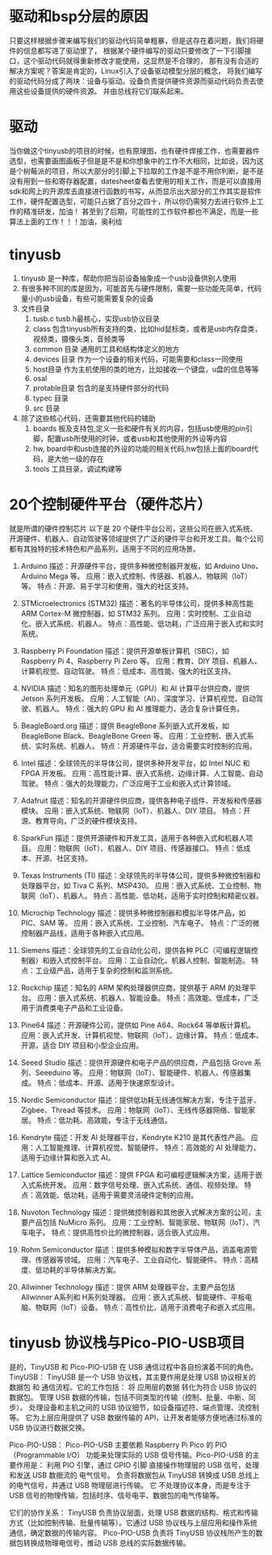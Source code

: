 # 驱动和bsp分层的原因
只要这样根据步骤来编写我们的驱动代码简单粗暴，但是这存在着问题，我们将硬件的信息都写进了驱动里了， 根据某个硬件编写的驱动只要修改了一下引脚接口，这个驱动代码就得重新修改才能使用，这显然是不合理的， 那有没有合适的解决方案呢？答案是肯定的，Linux引入了设备驱动模型分层的概念， 将我们编写的驱动代码分成了两块：设备与驱动。设备负责提供硬件资源而驱动代码负责去使用这些设备提供的硬件资源。 并由总线将它们联系起来。
# 驱动
当你做这个tinyusb的项目的时候，也有原理图，也有硬件焊接工作，也需要器件选型，也需要画图画板子但是是不是和你想象中的工作不大相同，比如说，因为这是个树莓派的项目，所以大部分的引脚上下拉取的工作是不是不用你判断，是不是没有用到一些和寄存器配置，datesheet查看去使用的相关工作，而是可以直接用sdk和网上的开源库去直接进行函数的书写，从而显示出大部分的工作其实是软件工作，硬件配置选型，可能只占据了百分之四十，所以你仍需努力去进行软件上工作的精准研发，加油！
甚至到了后期，可能性的工作软件都也不满足，而是一些算法上面的工作！！！加油，奥利给
# tinyusb
1. tinyusb 是一种库，帮助你把当前设备抽象成一个usb设备供别人使用
2. 有很多种不同的库是因为，可能首先与硬件限制，需要一些功能先简单，代码量小的usb设备，有些可能需要复杂的设备
3. 文件目录
    1. tusb.c tusb.h最核心，实现usb协议目录 
    2. class
       包含tinyusb所有支持的类，比如hid鼠标类，或者是usb内存盘类，视频类，摄像头类，音频类等
    3. common 目录  通用的工具和结构体定义的地方
    4. devices 目录 作为一个设备的相关代码，可能需要和class一同使用
    5. host目录 作为主机使用的类的地方，比如接收一个键盘，u盘的信息等等
    6. osal
    7. protable目录 包含的是支持硬件部分的代码
    8. typec 目录
    9. src 目录 
4. 除了这些核心代码，还需要其他代码的辅助
    1. boards
       板及支持包,定义一些和硬件有关的内容，包括usb使用的pin引脚，配置usb所使用的时钟，或者usb和其他使用的外设等内容
    2. hw,
       board中和usb连接的外设的功能的相关代码,hw包括上面的board代码，是大他一级的存在
    3. tools 工具目录，调试构建等


# 20个控制硬件平台（硬件芯片）
就是所谓的硬件控制芯片
以下是 20 个硬件平台公司，这些公司在嵌入式系统、开源硬件、机器人、自动驾驶等领域提供了广泛的硬件平台和开发工具。每个公司都有其独特的技术特色和产品系列，适用于不同的应用场景。
1. Arduino
    描述：开源硬件平台，提供多种微控制器开发板，如 Arduino Uno、Arduino Mega 等。
    应用：嵌入式控制、传感器、机器人、物联网（IoT）等。
    特点：开源、易于学习和使用，强大的社区支持。

2. STMicroelectronics (STM32)
    描述：著名的半导体公司，提供多种高性能 ARM Cortex-M 微控制器，如 STM32 系列。
    应用：实时控制、工业自动化、嵌入式系统、机器人。
    特点：高性能、低功耗，广泛应用于嵌入式和实时系统。

3. Raspberry Pi Foundation
    描述：提供开源单板计算机（SBC），如 Raspberry Pi 4、Raspberry Pi Zero 等。
    应用：教育、DIY 项目、机器人、计算机视觉、自动驾驶。
    特点：低成本、高性能、强大的社区支持。

4. NVIDIA
    描述：知名的图形处理单元（GPU）和 AI 计算平台供应商，提供 Jetson 系列开发板。
    应用：人工智能（AI）、深度学习、计算机视觉、自动驾驶、机器人。
    特点：强大的 GPU 和 AI 推理能力，适合复杂计算任务。

5. BeagleBoard.org
    描述：提供 BeagleBone 系列嵌入式开发板，如 BeagleBone Black、BeagleBone Green 等。
    应用：工业控制、嵌入式系统、实时系统、机器人。
    特点：开源硬件平台，适合需要实时控制的应用。

6. Intel
    描述：全球领先的半导体公司，提供多种开发平台，如 Intel NUC 和 FPGA 开发板。
    应用：高性能计算、嵌入式系统、边缘计算、人工智能、自动驾驶。
    特点：强大的处理能力，广泛应用于工业和嵌入式计算领域。

7. Adafruit
    描述：知名的开源硬件供应商，提供各种电子组件、开发板和传感器模块。
    应用：嵌入式系统、物联网（IoT）、机器人、DIY 项目。
    特点：开源、教育导向，广泛的硬件模块支持。

8. SparkFun
    描述：提供开源硬件和开发工具，适用于各种嵌入式和机器人项目。
    应用：物联网（IoT）、机器人、DIY 项目、传感器接口。
    特点：低成本、开源、社区支持。

9. Texas Instruments (TI)
    描述：全球领先的半导体公司，提供多种微控制器和处理器平台，如 Tiva C 系列、MSP430。
    应用：嵌入式系统、工业控制、物联网（IoT）、机器人。
    特点：高性能、低功耗，适用于实时控制和精密仪器。

10. Microchip Technology
    描述：提供多种微控制器和模拟半导体产品，如 PIC、SAM 等。
    应用：嵌入式系统、工业控制、汽车电子。
    特点：广泛的微控制器产品线，适用于各种嵌入式应用。

11. Siemens
    描述：全球领先的工业自动化公司，提供各种 PLC（可编程逻辑控制器）和嵌入式控制平台。
    应用：工业自动化、机器人控制、智能制造。
    特点：工业级产品，适用于复杂的控制和监测系统。

12. Rockchip
    描述：知名的 ARM 架构处理器供应商，提供基于 ARM 的处理平台。
    应用：嵌入式系统、机器人、智能设备。
    特点：高效能、低成本，广泛用于消费类电子产品和工业设备。

13. Pine64
    描述：开源硬件公司，提供如 Pine A64、Rock64 等单板计算机。
    应用：嵌入式开发、计算机视觉、物联网（IoT）、边缘计算。
    特点：低成本、开源，适合 DIY 项目和小型企业应用。

14. Seeed Studio
    描述：提供开源硬件和电子产品的供应商，产品包括 Grove 系列、Seeeduino 等。
    应用：物联网（IoT）、智能硬件、机器人、传感器集成。
    特点：低成本、开源、适用于快速原型设计。

15. Nordic Semiconductor
    描述：提供低功耗无线通信解决方案，专注于蓝牙、Zigbee、Thread 等技术。
    应用：物联网（IoT）、无线传感器网络、智能家居。
    特点：低功耗、高效能，专注于无线通信。

16. Kendryte
    描述：开发 AI 处理器平台，Kendryte K210 是其代表性产品。
    应用：人工智能推理、计算机视觉、智能硬件。
    特点：高效能的 AI 处理能力，适用于边缘计算和嵌入式 AI。

17. Lattice Semiconductor
    描述：提供 FPGA 和可编程逻辑解决方案，适用于嵌入式系统开发。
    应用：数字信号处理、嵌入式系统、通信、视频处理。
    特点：高效能、低功耗，适用于需要灵活硬件定制的应用。

18. Nuvoton Technology
    描述：提供微控制器和其他嵌入式解决方案的公司，主要产品包括 NuMicro 系列。
    应用：工业控制、智能家居、物联网（IoT）、汽车电子。
    特点：提供高性价比的微控制器，适合嵌入式应用。

19. Rohm Semiconductor
    描述：提供多种模拟和数字半导体产品，涵盖电源管理、传感器等领域。
    应用：汽车电子、工业自动化、智能硬件。
    特点：高精度、低功耗的半导体解决方案。

20. Allwinner Technology
    描述：提供 ARM 处理器平台，主要产品包括 Allwinner A系列和 H系列处理器。
    应用：嵌入式系统、智能硬件、平板电脑、物联网（IoT）设备。
    特点：高性价比，适用于消费电子和嵌入式应用。


# tinyusb 协议栈与Pico-PIO-USB项目
是的，TinyUSB 和 Pico-PIO-USB 在 USB 通信过程中各自扮演着不同的角色。
TinyUSB：
TinyUSB 是一个 USB 协议栈，其主要作用是处理 USB 协议相关的 数据包 和 通信流程。它的工作包括：
将 应用层的数据 转化为符合 USB 协议的数据包。
管理 USB 数据的传输，包括不同类型的传输（控制、批量、中断、同步）。
处理设备和主机之间的 USB 协议细节，如设备描述符、端点管理、流控制等。
它为上层应用提供了 USB 数据传输的 API，让开发者能够方便地通过标准的 USB 协议进行数据交换。

Pico-PIO-USB：
Pico-PIO-USB 主要依赖 Raspberry Pi Pico 的 PIO（Programmable I/O） 功能来处理实际的 USB 信号传输。Pico-PIO-USB 的主要作用是：
利用 PIO 引擎，通过 GPIO 引脚 直接操作物理层的 USB 信号，处理和发送 USB 数据流的 电气信号。
负责将数据包从 TinyUSB 转换成 USB 总线上的电气信号，并通过 USB 物理层进行传输。
它 不处理协议本身，而是专注于 USB 信号的物理传输，包括时序、信号电平、数据包的电气传输等。

它们的协作关系：
TinyUSB 负责协议层面，处理 USB 数据的结构、格式和传输方式（比如控制传输、批量传输等）。它通过 USB 协议栈与上层应用和操作系统通信，确定数据的传输内容。
Pico-PIO-USB 负责将 TinyUSB 协议栈所产生的数据包转换成物理电信号，推动 USB 总线的实际数据传输。


